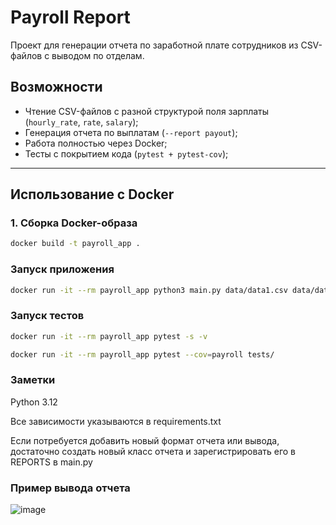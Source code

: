 # Payroll Report

Проект для генерации отчета по заработной плате сотрудников из CSV-файлов с выводом по отделам.

## Возможности

- Чтение CSV-файлов с разной структурой поля зарплаты (`hourly_rate`, `rate`, `salary`);
- Генерация отчета по выплатам (`--report payout`);
- Работа полностью через Docker;
- Тесты с покрытием кода (`pytest + pytest-cov`);

---

## Использование с Docker

### 1. Сборка Docker-образа

```bash
docker build -t payroll_app .
```

### Запуск приложения
```bash
docker run -it --rm payroll_app python3 main.py data/data1.csv data/data2.csv data/data3.csv --report payout
```

### Запуск тестов
```bash
docker run -it --rm payroll_app pytest -s -v

docker run -it --rm payroll_app pytest --cov=payroll tests/
```
### Заметки
Python 3.12

Все зависимости указываются в requirements.txt

Если потребуется добавить новый формат отчета или вывода, достаточно создать новый класс отчета и зарегистрировать его в REPORTS в main.py

### Пример вывода отчета
![image](https://github.com/user-attachments/assets/c44eeb24-93df-4a6d-81f8-26d647b34c81)


